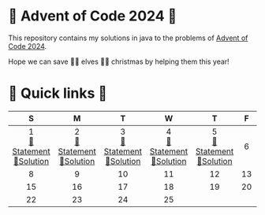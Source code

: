 # 🎅 Advent of Code 2024 🤶

This repository contains my solutions in java to the problems of [Advent of Code 2024](https://adventofcode.com/2024).

Hope we can save 🧝‍♀️ elves 🧝‍♂️ christmas by helping them this year!

# 🎄 Quick links 🎄

|                                                              S                                                              |                                                              M                                                              |                                                              T                                                              |                                                              W                                                              |                                                              T                                                              | F  | S  |
|:---------------------------------------------------------------------------------------------------------------------------:|:---------------------------------------------------------------------------------------------------------------------------:|:---------------------------------------------------------------------------------------------------------------------------:|:---------------------------------------------------------------------------------------------------------------------------:|:---------------------------------------------------------------------------------------------------------------------------:|:--:|:--:|
| 1<br/>[📜Statement](https://adventofcode.com/2024/day/1)<br/>[🚀Solution](java/src/main/java/fr/rk/aoc/challenge/Day1.java) | 2<br/>[📜Statement](https://adventofcode.com/2024/day/2)<br/>[🚀Solution](java/src/main/java/fr/rk/aoc/challenge/Day2.java) | 3<br/>[📜Statement](https://adventofcode.com/2024/day/3)<br/>[🚀Solution](java/src/main/java/fr/rk/aoc/challenge/Day3.java) | 4<br/>[📜Statement](https://adventofcode.com/2024/day/4)<br/>[🚀Solution](java/src/main/java/fr/rk/aoc/challenge/Day4.java) | 5<br/>[📜Statement](https://adventofcode.com/2024/day/5)<br/>[🚀Solution](java/src/main/java/fr/rk/aoc/challenge/Day5.java) | 6  | 7  |
|                                                              8                                                              |                                                              9                                                              |                                                             10                                                              |                                                             11                                                              |                                                             12                                                              | 13 | 14 |
|                                                             15                                                              |                                                             16                                                              |                                                             17                                                              |                                                             18                                                              |                                                             19                                                              | 20 | 21 |
|                                                             22                                                              |                                                             23                                                              |                                                             24                                                              |                                                             25                                                              |                                                                                                                             |    |    |
